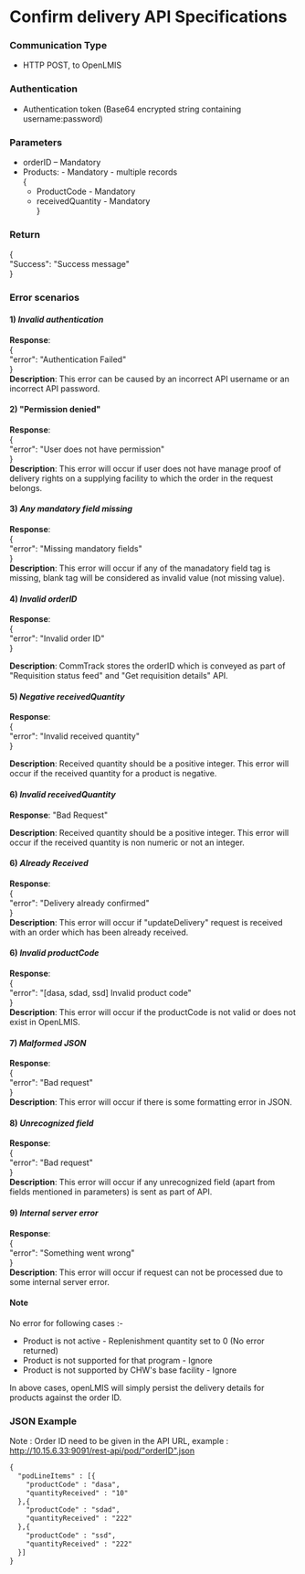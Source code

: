 # Confirm delivery API Specifications

### Communication Type

- HTTP POST, to OpenLMIS

### Authentication

- Authentication token (Base64 encrypted string containing username:password)

### Parameters

- orderID – Mandatory
- Products:  - Mandatory - multiple records  
{  
    * ProductCode - Mandatory  
    * receivedQuantity - Mandatory  
}  
  
### Return

{  
"Success": "Success message"  
}  

### Error scenarios 

#### 1) *Invalid authentication*  
**Response**:    
{  
   "error": "Authentication Failed"  
}   
**Description**: This error can be caused by an incorrect API username or an incorrect API password. 

#### 2) "Permission denied"  
**Response**:    
{  
   "error": "User does not have permission"  
}   
**Description**: This error will occur if user does not have manage proof of delivery rights on a supplying facility to which the order in the request belongs.   

#### 3) *Any mandatory field missing*
**Response**:  
{    
   "error": "Missing mandatory fields"    
}    
**Description**: This error will occur if any of the manadatory field tag is missing, blank tag will be considered as invalid value (not missing value).

#### 4) *Invalid orderID*
**Response**:  
{        
   "error": "Invalid order ID"      
}  
  
**Description**: CommTrack stores the orderID which is conveyed as part of "Requisition status feed" and "Get requisition details" API. 

#### 5) *Negative receivedQuantity*
**Response**:  
{        
   "error": "Invalid received quantity"      
}   
  
**Description**: Received quantity should be a positive integer. This error will occur if the received quantity for a product is negative.

#### 6) *Invalid receivedQuantity*  
**Response**:  "Bad Request"  

  **Description**: Received quantity should be a positive integer. This error will occur if the received quantity is non numeric or not an integer.

#### 6) *Already Received*
**Response**:  
{        
   "error": "Delivery already confirmed"       
}    
**Description**: This error will occur if "updateDelivery" request is received with an order which has been already received. 

#### 6) *Invalid productCode*
**Response**:  
{  
    "error": "[dasa, sdad, ssd] Invalid product code"  
}     
**Description**: This error will occur if the productCode is not valid or does not exist in OpenLMIS.

#### 7) *Malformed JSON*
**Response**:   
{          
   "error": "Bad request"        
}   
**Description**: This error will occur if there is some formatting error in JSON.

#### 8) *Unrecognized field*
**Response**:  
{        
   "error": "Bad request"      
}  
**Description**: This error will occur if any unrecognized field (apart from fields mentioned in parameters) is sent as part of API.

#### 9) *Internal server error*
**Response**:  
{        
   "error": "Something went wrong"      
}  
**Description**: This error will occur if request can not be processed due to some internal server error.

#### Note
No error for following cases :-  
- Product is not active - Replenishment quantity set to 0 (No error returned)
- Product is not supported for that program - Ignore
- Product is not supported by CHW's base facility - Ignore  

In above cases, openLMIS will simply persist the delivery details for products against the order ID.  

### JSON Example 

Note : Order ID need to be given in the API URL, example : http://10.15.6.33:9091/rest-api/pod/"orderID".json  
```xml
{ 
  "podLineItems" : [{
    "productCode" : "dasa",
    "quantityReceived" : "10"
  },{
    "productCode" : "sdad",
    "quantityReceived" : "222"
  },{
    "productCode" : "ssd",
    "quantityReceived" : "222"
  }]
}
```
